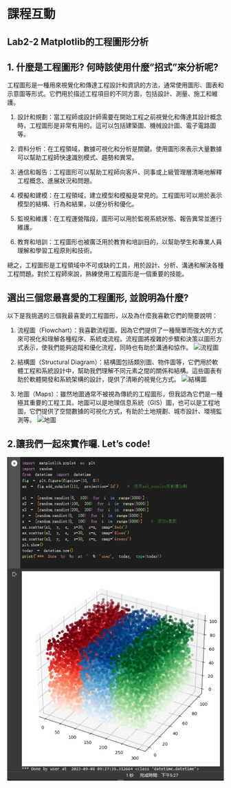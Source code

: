 # 課程互動

## Lab2-2 Matplotlib的工程圖形分析
## 1. 什麼是工程圖形? 何時該使用什麼”招式”來分析呢?
工程圖形是一種用來視覺化和傳達工程設計和資訊的方法，通常使用圖形、圖表和示意圖等形式。它們用於描述工程項目的不同方面，包括設計、測量、施工和維護。

1. 設計和規劃：當工程師或設計師需要在開始工程之前視覺化和傳達其設計概念時，工程圖形是非常有用的。這可以包括建築圖、機械設計圖、電子電路圖等。

2. 資料分析：在工程領域，數據可視化和分析是關鍵。使用圖形來表示大量數據可以幫助工程師快速識別模式、趨勢和異常。

3. 通信和報告：工程圖形可以幫助工程師向客戶、同事或上級管理層清晰地解釋工程概念、進展狀況和問題。

4. 模擬和建模：在工程領域，建立模型和模擬是常見的。工程圖形可以用於表示模型的結構、行為和結果，以便分析和優化。

5. 監視和維護：在工程運營階段，圖形可以用於監視系統狀態、報告異常並進行維護。

6. 教育和培訓：工程圖形也被廣泛用於教育和培訓目的，以幫助學生和專業人員理解和學習工程原則和技術。

總之，工程圖形是工程領域中不可或缺的工具，用於設計、分析、溝通和解決各種工程問題。對於工程師來說，熟練使用工程圖形是一個重要的技能。


## 選出三個您最喜愛的工程圖形, 並說明為什麼?

以下是我挑選的三個我最喜愛的工程圖形，以及為什麼我喜歡它們的簡要說明：

1. 流程圖（Flowchart）：我喜歡流程圖，因為它們提供了一種簡單而強大的方式來可視化和理解各種程序、系統或流程。流程圖將複雜的步驟和決策以圖形方式表示，使我們能夠追蹤和優化流程，同時也有助於溝通和協作。
![流程圖](https://www.cyberskysec.com/images/technology-pic05.png)

2. 結構圖（Structural Diagram）：結構圖包括類別圖、物件圖等，它們用於軟體工程和系統設計中，幫助我們理解不同元素之間的關係和結構。這些圖表有助於軟體開發和系統架構的設計，提供了清晰的視覺化方式。
![結構圖](https://th.bing.com/th/id/OIP.fFdozw9sSmTm5doG9qKo2gHaEg?pid=ImgDet&rs=1)

4. 地圖（Maps）：雖然地圖通常不被視為傳統的工程圖形，但我認為它們是一種極其重要的工程工具。地圖可以是地理信息系統（GIS）圖，也可以是工程地圖，它們提供了空間數據的可視化方式，有助於土地規劃、城市設計、環境監測等。
![地圖](https://ws.hsinchu.gov.tw/Download.ashx?u=LzAwMS9VcGxvYWQvMS9ja2ZpbGUvZjkwMGRjODYtZTVkMi00MzE4LWE3YzEtOWRlNDYxNmIxNDc4LnBuZw%3d%3d&n=NC0xLnBuZw%3d%3d&icon=.png)

## 2.讓我們一起來實作囉. Let’s code!
![練習](https://github.com/Allson-TA/-H1340010-/blob/main/Photo/Quiz222.png)
